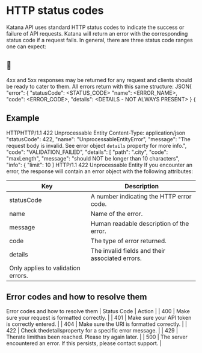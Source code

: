 # HTTP status codes

Katana API uses standard HTTP status codes to indicate the success or failure of API
requests. Katana will return an error with the corresponding status code if a request
fails. In general, there are three status code ranges one can expect:

## 🚧

4xx and 5xx responses may be returned for any request and clients should be ready to
cater to them. All errors return with this same structure: JSON{ "error": {
"statusCode": \<STATUS_CODE> "name": \<ERROR_NAME>, "code": \<ERROR_CODE>, "details":
\<DETAILS - NOT ALWAYS PRESENT> } {

## Example

HTTPHTTP/1.1 422 Unprocessable Entity Content-Type: application/json "statusCode": 422,
"name": "UnprocessableEntityError", "message": "The request body is invalid. See error
object `details` property for more info.", "code": "VALIDATION_FAILED", "details": \[
"path": ".city", "code": "maxLength", "message": "should NOT be longer than 10
characters", "info": { "limit": 10 \] HTTP/1.1 422 Unprocessable Entity If you encounter
an error, the response will contain an error object with the following attributes:

| Key                                | Description                                     |
| ---------------------------------- | ----------------------------------------------- |
| statusCode                         | A number indicating the HTTP error code.        |
| name                               | Name of the error.                              |
| message                            | Human readable description of the error.        |
| code                               | The type of error returned.                     |
| details                            | The invalid fields and their associated errors. |
| Only applies to validation errors. |                                                 |

## Error codes and how to resolve them

Error codes and how to resolve them | Status Code | Action | | 400 | Make sure your
request is formatted correctly. | | 401 | Make sure your API token is correctly entered.
| | 404 | Make sure the URI is formatted correctly. | | 422 | Check thedetailsproperty
for a specific error message. | | 429 | Therate limithas been reached. Please try again
later. | | 500 | The server encountered an error. If this persists, please contact
support. |
